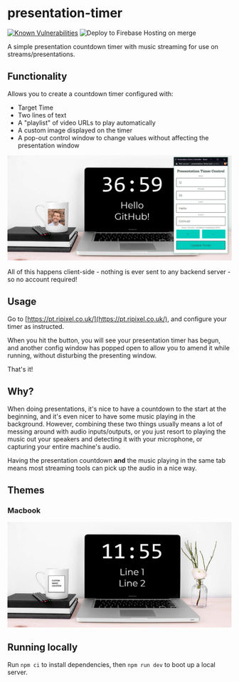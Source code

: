 # presentation-timer

[![Known Vulnerabilities](https://snyk.io/test/github/ripixel/presentation-timer/badge.svg?targetFile=package.json)](https://snyk.io/test/github/ripixel/presentation-timer?targetFile=package.json) ![Deploy to Firebase Hosting on merge](https://github.com/ripixel/presentation-timer/workflows/Deploy%20to%20Firebase%20Hosting%20on%20merge/badge.svg?branch=main)

A simple presentation countdown timer with music streaming for use on streams/presentations.

## Functionality

Allows you to create a countdown timer configured with:

- Target Time
- Two lines of text
- A "playlist" of video URLs to play automatically
- A custom image displayed on the timer
- A pop-out control window to change values without affecting the presentation window

![screenshot](./readmeAssets/screenshot.png)

All of this happens client-side - nothing is ever sent to any backend server - so no account required!

## Usage

Go to [https://pt.ripixel.co.uk/](https://pt.ripixel.co.uk/), and configure your timer as instructed.

When you hit the button, you will see your presentation timer has begun, and another config window has popped open to allow you to amend it while running, without disturbing the presenting window.

That's it!

## Why?

When doing presentations, it's nice to have a countdown to the start at the beginning, and it's even nicer to have some music playing in the background. However, combining these two things usually means a lot of messing around with audio inputs/outputs, or you just resort to playing the music out your speakers and detecting it with your microphone, or capturing your entire machine's audio.

Having the presentation countdown **and** the music playing in the same tab means most streaming tools can pick up the audio in a nice way.

## Themes

### Macbook

![screenshot](./readmeAssets/macbook.png)

## Running locally

Run `npm ci` to install dependencies, then `npm run dev` to boot up a local server.
